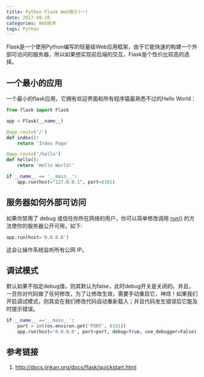 ```yaml
---
title: Python Flask Web简介(一)
date: 2017-08-10
categories: Web技术
tags: Python
---
```

Flask是一个使用Python编写的轻量级Web应用框架，由于它能快速的构建一个外部可访问的服务器，所以如果想实现前后端的交互，Flask是个性价比较高的选择。

## 一个最小的应用

一个最小的flask应用，它拥有欢迎界面和所有程序猿最熟悉不过的Hello World：

```python
from flask import Flask

app = Flask(__name__)

@app.route('/')
def index():
    return 'Index Page'

@app.route('/hello')
def hello():
    return 'Hello World!'

if __name__ == '__main__':
    app.run(host="127.0.0.1", port=8181)
```
<!-- more -->
## 服务器如何外部可访问

如果你禁用了 debug 或信任你所在网络的用户，你可以简单修改调用 [run()](http://docs.jinkan.org/docs/flask/api.html#flask.Flask.run) 的方法使你的服务器公开可用，如下:

```python
app.run(host='0.0.0.0')
```

这会让操作系统监听所有公网 IP。

## 调试模式

默认如果不指定debug值，则其默认为false，此时debug开关是关闭的。并且，一旦你对代码做了任何修改，为了让修改生效，需要手动重启它，神烦！如果我们开启调试模式，则其会在我们修改代码自动重新载入；并且代码发生错误后它能及时提示错误。

```python
if __name__ =='__main__':
    port = int(os.environ.get('PORT', 8181))
    app.run(host='0.0.0.0', port=port, debug=True, use_debugger=False)
```

## 参考链接
1. http://docs.jinkan.org/docs/flask/quickstart.html
